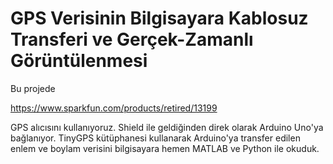 # GPS Verisinin Bilgisayara Kablosuz Transferi ve Gerçek-Zamanlı Görüntülenmesi
Bu projede 

https://www.sparkfun.com/products/retired/13199

GPS alıcısını kullanıyoruz. Shield ile geldiğinden direk olarak Arduino Uno'ya bağlanıyor. TinyGPS kütüphanesi kullanarak Arduino'ya transfer edilen enlem ve boylam verisini bilgisayara hemen MATLAB ve Python ile okuduk.
